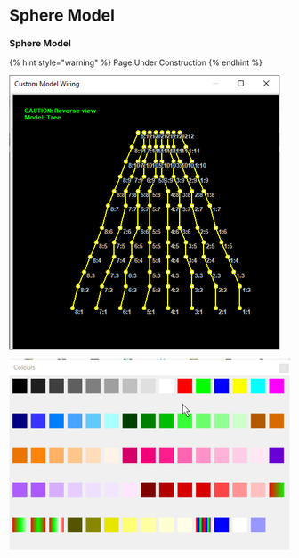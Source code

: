 # Sphere Model

### Sphere Model

{% hint style="warning" %}
Page Under Construction
{% endhint %}

![](../../../.gitbook/assets/image%20%28301%29.png)

![](../../../.gitbook/assets/image%20%28620%29.png)


